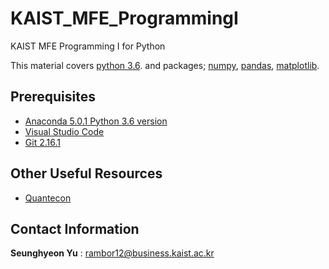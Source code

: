 # KAIST_MFE_ProgrammingI
KAIST MFE Programming I for Python

This material covers [python 3.6](https://www.python.org/downloads/). and packages; [numpy](http://www.numpy.org/), [pandas](https://pandas.pydata.org/), [matplotlib](https://matplotlib.org/).

## Prerequisites

* [Anaconda 5.0.1 Python 3.6 version](https://www.anaconda.com/download/)
* [Visual Studio Code](https://code.visualstudio.com/download)
* [Git 2.16.1](https://git-scm.com/downloads)

## Other Useful Resources
* [Quantecon](https://lectures.quantecon.org/)

## Contact Information

**Seunghyeon Yu** : rambor12@business.kaist.ac.kr
